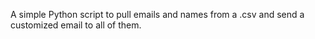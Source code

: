A simple Python script to pull emails and names from a .csv and send a customized email to all of them.